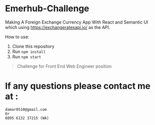 # Emerhub-Challenge
Making A Foreign Exchange Currency App With React and Semantic UI which using https://exchangeratesapi.io/ as the API.

How to use:
1. Clone this repository
2. Run `npm install`
3. Run `npm start`

> Challenge for Front End Web Engineer position

# If any questions please contact me at : 

    damar0510@gmail.com
    Or
    0895 6132 37215 (WA)

